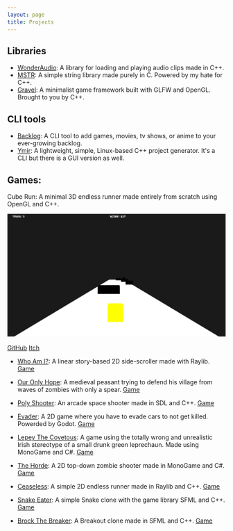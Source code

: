 ```yaml
---
layout: page
title: Projects
---
```


## Libraries

- [WonderAudio](https://github.com/MohamedAG2002/WonderAudio): A library for loading and playing audio clips made in C++.
- [MSTR](https://github.com/MohamedAG2002/MSTR): A simple string library made purely in C. Powered by my hate for C++.
- [Gravel](https://github.com/MohamedAG2002/Gravel): A minimalist game framework built with GLFW and OpenGL. Brought to you by C++.

## CLI tools

- [Backlog](http://github.com/MohamedAG2002/Backlog): A CLI tool to add games, movies, tv shows, or anime to your ever-growing backlog.
- [Ymir](http://github.com/MohamedAG2002/Ymir): A lightweight, simple, Linux-based C++ project generator. It's a CLI but there is a GUI version as well.

## Games:
Cube Run: A minimal 3D endless runner made entirely from scratch using OpenGL and C++.

![Cube Run!](assets/img/cube_run-3.png?raw=true "My first 3D game. How beautiful")

[GitHub](http://github.com/MohamedAG2002/CubeRun) [Itch](https://mohamedag.itch.io/cube-run) 

- [Who Am I?](http://github.com/MohamedAG2002/WhoAmI): A linear story-based 2D side-scroller made with Raylib. [Game](https://mohamedag.itch.io/who-am-i)

- [Our Only Hope](http://github.com/MohamedAG2002/OurOnlyHope): A medieval peasant trying to defend his village from waves of zombies with only a spear. [Game](https://mohamedag.itch.io/our-only-hope) 

- [Poly Shooter](http://github.com/MohamedAG2002/PolyShooter): An arcade space shooter made in SDL and C++. [Game](https://mohamedag.itch.io/poly-shooter) 

- [Evader](http://github.com/MohamedAG2002/Evader): A 2D game where you have to evade cars to not get killed. Powerded by Godot. [Game](https://mohamedag.itch.io/evader)

- [Lepey The Covetous](http://github.com/MohamedAG2002/Lepey-The-Covetous): A game using the totally wrong and unrealistic Irish stereotype of a small drunk green leprechaun. Made using MonoGame and C#. [Game](https://mohamedag.itch.io/lepey-the-covetous)

- [The Horde](http://github.com/MohamedAG2002/The-Horde): A 2D top-down zombie shooter made in MonoGame and C#. [Game](https://mohamedag.itch.io/the-horde)

- [Ceaseless](http://github.com/MohamedAG2002/Ceaseless): A simple 2D endless runner made in Raylib and C++. [Game](https://mohamedag.itch.io/ceaseless)

- [Snake Eater](http://github.com/MohamedAG2002/Snake-Eater): A simple Snake clone with the game library SFML and C++. [Game](https://mohamedag.itch.io/snake-eater)

- [Brock The Breaker](http://github.com/MohamedAG2002/Brock-The-Breaker): A Breakout clone made in SFML and C++. [Game](https://mohamedag.itch.io/brock-the-breaker)
